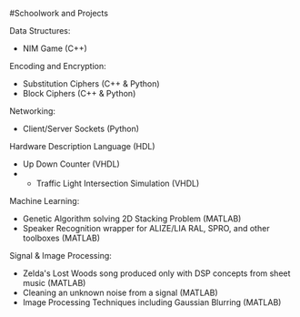#Schoolwork and Projects

Data Structures:
- NIM Game (C++)

Encoding and Encryption:
- Substitution Ciphers (C++ & Python)
- Block Ciphers (C++ & Python)
 
Networking:
- Client/Server Sockets (Python)

Hardware Description Language (HDL)
- Up Down Counter (VHDL)
- - Traffic Light Intersection Simulation (VHDL)

Machine Learning:
- Genetic Algorithm solving 2D Stacking Problem (MATLAB)
- Speaker Recognition wrapper for ALIZE/LIA RAL, SPRO, and other toolboxes (MATLAB)

Signal & Image Processing: 
- Zelda's Lost Woods song produced only with DSP concepts from sheet music (MATLAB)
- Cleaning an unknown noise from a signal (MATLAB)
- Image Processing Techniques including Gaussian Blurring (MATLAB)

